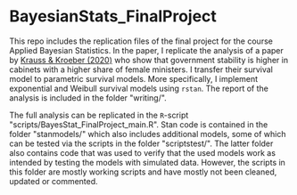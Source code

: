 # BayesianStats_FinalProject

This repo includes the replication files of the final project for the course Applied Bayesian Statistics. In the paper, I replicate the analysis of a paper by [Krauss & Kroeber (2020)](https://www.tandfonline.com/doi/full/10.1080/13501763.2020.1773905) who show that government stability is higher in cabinets with a higher share of female ministers. I transfer their survival model to parametric survival models. More specifically, I implement exponential and Weibull survival models using `rstan`. The report of the analysis is included in the folder "writing/".

The full analysis can be replicated in the `R`-script "scripts/BayesStat_FinalProject_main.R". Stan code is contained in the folder "stanmodels/" which also includes additional models, some of which can be tested via the scripts in the folder "scriptstest/". The latter folder also contains code that was used to verify that the used models work as intended by testing the models with simulated data. However, the scripts in this folder are mostly working scripts and have mostly not been cleaned, updated or commented.